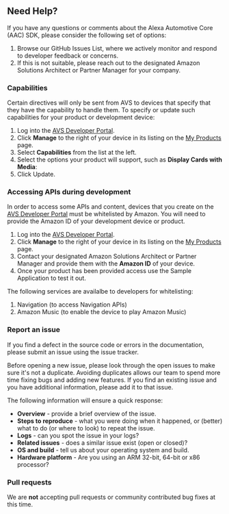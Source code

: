 ## Need Help?

If you have any questions or comments about the Alexa Automotive Core (AAC) SDK, please consider the following set of options: 

1. Browse our GitHub Issues List, where we actively monitor and respond to developer feedback or concerns.
2. If this is not suitable, please reach out to the designated Amazon Solutions Architect or Partner Manager for your company.  

### Capabilities

Certain directives will only be sent from AVS to devices that specify that they have the capability to handle them. To specify or update such capabilities for your product or development device: 

1. Log into the [AVS Developer Portal](https://developer.amazon.com/avs/home.html#/avs/home).
2. Click **Manage** to the right of your device in its listing on the [My Products](https://developer.amazon.com/avs/home.html#/avs/home) page.
3. Select **Capabilities** from the list at the left.
4. Select the options your product will support, such as **Display Cards with Media**:
5. Click Update.

### Accessing APIs during development

In order to access some APIs and content, devices that you create on the [AVS Developer Portal](https://developer.amazon.com/avs/home.html#/avs/home) must be whitelisted by Amazon. You will need to provide the Amazon ID of your development device or product.

1. Log into the [AVS Developer Portal](https://developer.amazon.com/avs/home.html#/avs/home).
2. Click **Manage** to the right of your device in its listing on the [My Products](https://developer.amazon.com/avs/home.html#/avs/home) page.
3. Contact your designated Amazon Solutions Architect or Partner Manager and provide them with the **Amazon ID** of your device.
4. Once your product has been provided access use the Sample Application to test it out.

The following services are availalbe to developers for whitelisting:

1. Navigation (to access Navigation APIs)
2. Amazon Music (to enable the device to play Amazon Music)

### Report an issue

If you find a defect in the source code or errors in the documentation, please submit an issue using the issue tracker.

Before opening a new issue, please look through the open issues to make sure it's not a duplicate. Avoiding duplicates allows our team to spend more time fixing bugs and adding new features. If you find an existing issue and you have additional information, please add it to that issue.

The following information will ensure a quick response:

* **Overview** - provide a brief overview of the issue.
* **Steps to reproduce** - what you were doing when it happened, or (better) what to do (or where to look) to repeat the issue.
* **Logs** - can you spot the issue in your logs?
* **Related issues** - does a similar issue exist (open or closed)?
* **OS and build** - tell us about your operating system and build.
* **Hardware platform** - Are you using an ARM 32-bit, 64-bit or x86 processor?


### Pull requests

We are **not** accepting pull requests or community contributed bug fixes at this time.

